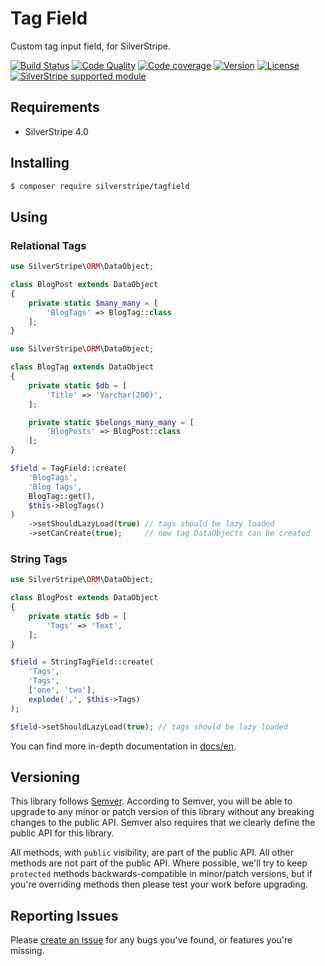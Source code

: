 # Tag Field

Custom tag input field, for SilverStripe.

[![Build Status](https://travis-ci.org/silverstripe/silverstripe-tagfield.svg?branch=master)](https://travis-ci.org/silverstripe/silverstripe-tagfield)
[![Code Quality](http://img.shields.io/scrutinizer/g/silverstripe/silverstripe-tagfield.svg?style=flat)](https://scrutinizer-ci.com/g/silverstripe/silverstripe-tagfield)
[![Code coverage](https://codecov.io/gh/silverstripe/silverstripe-tagfield/branch/master/graph/badge.svg)](https://codecov.io/gh/silverstripe/silverstripe-tagfield)
[![Version](http://img.shields.io/packagist/v/silverstripe/tagfield.svg?style=flat)](https://packagist.org/packages/silverstripe/tagfield)
[![License](http://img.shields.io/packagist/l/silverstripe/tagfield.svg?style=flat)](license.md)
[![SilverStripe supported module](https://img.shields.io/badge/silverstripe-supported-0071C4.svg)](https://www.silverstripe.org/software/addons/silverstripe-commercially-supported-module-list/)

## Requirements

* SilverStripe 4.0

## Installing

```sh
$ composer require silverstripe/tagfield
```

## Using

### Relational Tags

```php
use SilverStripe\ORM\DataObject;

class BlogPost extends DataObject
{
	private static $many_many = [
		'BlogTags' => BlogTag::class
	];
}
```

```php
use SilverStripe\ORM\DataObject;

class BlogTag extends DataObject
{
	private static $db = [
		'Title' => 'Varchar(200)',
	];

	private static $belongs_many_many = [
		'BlogPosts' => BlogPost::class
	];
}
```

```php
$field = TagField::create(
	'BlogTags',
	'Blog Tags',
	BlogTag::get(),
	$this->BlogTags()
)
	->setShouldLazyLoad(true) // tags should be lazy loaded
	->setCanCreate(true);     // new tag DataObjects can be created
```

### String Tags

```php
use SilverStripe\ORM\DataObject;

class BlogPost extends DataObject
{
	private static $db = [
		'Tags' => 'Text',
	];
}
```

```php
$field = StringTagField::create(
	'Tags',
	'Tags',
    ['one', 'two'],
	explode(',', $this->Tags)
);

$field->setShouldLazyLoad(true); // tags should be lazy loaded
```

You can find more in-depth documentation in [docs/en](docs/en/introduction.md).

## Versioning

This library follows [Semver](http://semver.org). According to Semver, you will be able to upgrade to any minor or patch version of this library without any breaking changes to the public API. Semver also requires that we clearly define the public API for this library.

All methods, with `public` visibility, are part of the public API. All other methods are not part of the public API. Where possible, we'll try to keep `protected` methods backwards-compatible in minor/patch versions, but if you're overriding methods then please test your work before upgrading.

## Reporting Issues

Please [create an issue](http://github.com/silverstripe/silverstripe-tagfield/issues) for any bugs you've found, or features you're missing.
